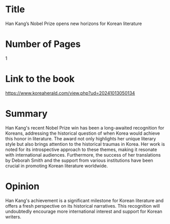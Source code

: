 # Title
Han Kang’s Nobel Prize opens new horizons for Korean literature
# Number of Pages
1
# Link to the book
https://www.koreaherald.com/view.php?ud=20241013050134
# Summary
Han Kang's recent Nobel Prize win has been a long-awaited recognition for Koreans, addressing the historical question of when Korea would achieve this honor in literature. The award not only highlights her unique literary style but also brings attention to the historical traumas in Korea. Her work is noted for its introspective approach to these themes, making it resonate with international audiences. Furthermore, the success of her translations by Deborah Smith and the support from various institutions have been crucial in promoting Korean literature worldwide.
# Opinion
Han Kang's achievement is a significant milestone for Korean literature and offers a fresh perspective on its historical narratives.
This recognition will undoubtedly encourage more international interest and support for Korean writers.
